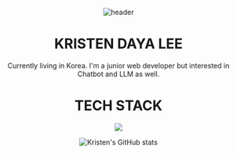 
<div align="center">

  ![header](https://capsule-render.vercel.app/api?type=waving&color=timeGradient&text=KRISTEN'S%20GITHUB%20👋&animation=twinkling&fontSize=35&fontAlignY=40&fontAlign=70&height=250)
 
 # KRISTEN DAYA LEE  

  Currently living in Korea. I'm a junior web developer but interested in Chatbot and LLM as well.



  # TECH STACK

  <img src="https://img.shields.io/badge/Linux-Black?style={스타일}&logo=Linux&logoColor=black"/>

![Kristen's GitHub stats](https://github-readme-stats.vercel.app/api?username=kristendaya&show_icons=true&theme=radical)
</div>


